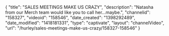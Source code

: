 {
    "title": "SALES MEETINGS MAKE US CRAZY",
    "description": "Natasha from our Merch team would like you to call her...maybe.",
    "channelid": "158327",
    "videoid": "158546",
    "date_created": "1398292489",
    "date_modified": "1418181331",
    "type": "captivate",
    "layout": "channelVideo",
    "url": "\/hurley\/sales-meetings-make-us-crazy\/158327-158546"
}